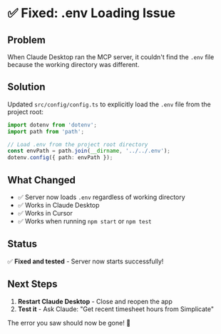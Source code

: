 # ✅ Fixed: .env Loading Issue

## Problem
When Claude Desktop ran the MCP server, it couldn't find the `.env` file because the working directory was different.

## Solution
Updated `src/config/config.ts` to explicitly load the `.env` file from the project root:

```typescript
import dotenv from 'dotenv';
import path from 'path';

// Load .env from the project root directory
const envPath = path.join(__dirname, '../../.env');
dotenv.config({ path: envPath });
```

## What Changed
- ✅ Server now loads `.env` regardless of working directory
- ✅ Works in Claude Desktop
- ✅ Works in Cursor
- ✅ Works when running `npm start` or `npm test`

## Status
✅ **Fixed and tested** - Server now starts successfully!

## Next Steps
1. **Restart Claude Desktop** - Close and reopen the app
2. **Test it** - Ask Claude: "Get recent timesheet hours from Simplicate"

The error you saw should now be gone! 🎉


